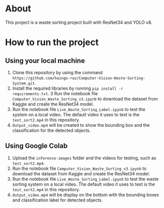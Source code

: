 # About
This project is a waste sorting project built with ResNet34 and YOLO v8.

# How to run the project
## Using your local machine
1. Clone this repository by using the command `https://github.com/haingo-raz/Computer-Vision-Waste-Sorting-System.git`.
2. Install the required libraries by running `pip install -r requirements.txt`.
3 Run the notebook file `Computer_Vision_Waste_Sorting_v3.ipynb` to download the dataset from Kaggle and create the ResNet34 model.
4. Run the notebook file `Live_Waste_Sorting_Label.ipynb` to test the system on a local video. The default video it uses to test is the `test_sort2.mp4` in this repository.
5. `Output_video.mp4` will be created to show the bounding box and the classification for the detected objects.

## Using Google Colab
1. Upload the `inference-images` folder and the videos for testing, such as `test_sort2.mp4`.
2. Run the notebook file `Computer_Vision_Waste_Sorting_v3.ipynb` to download the dataset from Kaggle and create the ResNet34 model.
3. Run the notebook file `Live_Waste_Sorting_Label.ipynb` to test the waste sorting system on a local video. The default video it uses to test is the `test_sort2.mp4` in this repository.
4. `Output_video.mp4` will be display on the bottom with the bounding boxes and classification label for detected objects.

